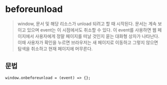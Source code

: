 # beforeunload
> window, 문서 및 해당 리소스가 unload 되려고 할 때 시작된다. 문서는 계속 보이고 있으며
> event는 이 시점에서도 취소할 수 있다. 이 event를 사용하면 웹 페이지에서 사용자에게
> 정말 페이지를 떠날 것인지 묻는 대화형 상자가 나타난다. 이때 사용자가 확인을 누르면 브라우저는
> 새 페이지로 이동하고 그렇지 않으면 탐색을 취소하고 현재 페이지에 머무른다.

## 문법
`window.onbeforeunload = (event) => {};`
